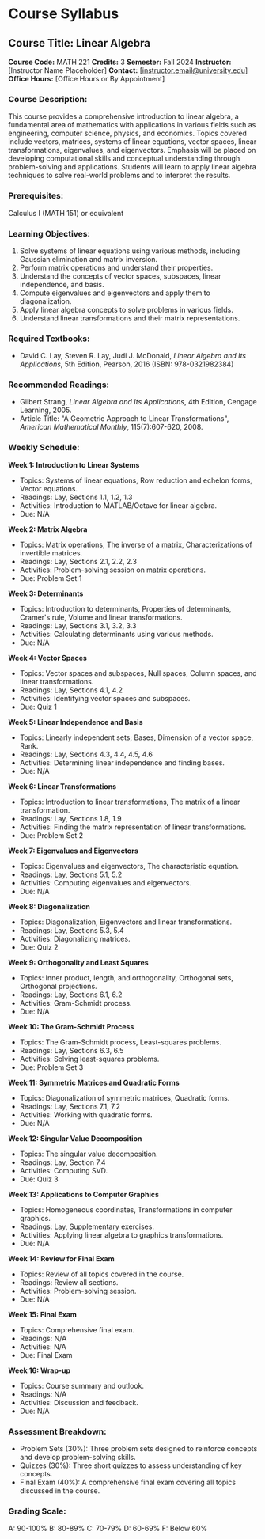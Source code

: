 # Course Syllabus
## Course Title: Linear Algebra
**Course Code:** MATH 221
**Credits:** 3
**Semester:** Fall 2024
**Instructor:** [Instructor Name Placeholder]
**Contact:** [instructor.email@university.edu]
**Office Hours:** [Office Hours or By Appointment]

### Course Description:
This course provides a comprehensive introduction to linear algebra, a fundamental area of mathematics with applications in various fields such as engineering, computer science, physics, and economics. Topics covered include vectors, matrices, systems of linear equations, vector spaces, linear transformations, eigenvalues, and eigenvectors. Emphasis will be placed on developing computational skills and conceptual understanding through problem-solving and applications. Students will learn to apply linear algebra techniques to solve real-world problems and to interpret the results.

### Prerequisites:
Calculus I (MATH 151) or equivalent

### Learning Objectives:
1.  Solve systems of linear equations using various methods, including Gaussian elimination and matrix inversion.
2.  Perform matrix operations and understand their properties.
3.  Understand the concepts of vector spaces, subspaces, linear independence, and basis.
4.  Compute eigenvalues and eigenvectors and apply them to diagonalization.
5.  Apply linear algebra concepts to solve problems in various fields.
6.  Understand linear transformations and their matrix representations.

### Required Textbooks:
- David C. Lay, Steven R. Lay, Judi J. McDonald, *Linear Algebra and Its Applications*, 5th Edition, Pearson, 2016 (ISBN: 978-0321982384)

### Recommended Readings:
- Gilbert Strang, *Linear Algebra and Its Applications*, 4th Edition, Cengage Learning, 2005.
- Article Title: "A Geometric Approach to Linear Transformations", *American Mathematical Monthly*, 115(7):607-620, 2008.

### Weekly Schedule:
**Week 1: Introduction to Linear Systems**
- Topics: Systems of linear equations, Row reduction and echelon forms, Vector equations.
- Readings: Lay, Sections 1.1, 1.2, 1.3
- Activities: Introduction to MATLAB/Octave for linear algebra.
- Due: N/A

**Week 2: Matrix Algebra**
- Topics: Matrix operations, The inverse of a matrix, Characterizations of invertible matrices.
- Readings: Lay, Sections 2.1, 2.2, 2.3
- Activities: Problem-solving session on matrix operations.
- Due: Problem Set 1

**Week 3: Determinants**
- Topics: Introduction to determinants, Properties of determinants, Cramer's rule, Volume and linear transformations.
- Readings: Lay, Sections 3.1, 3.2, 3.3
- Activities: Calculating determinants using various methods.
- Due: N/A

**Week 4: Vector Spaces**
- Topics: Vector spaces and subspaces, Null spaces, Column spaces, and linear transformations.
- Readings: Lay, Sections 4.1, 4.2
- Activities: Identifying vector spaces and subspaces.
- Due: Quiz 1

**Week 5: Linear Independence and Basis**
- Topics: Linearly independent sets; Bases, Dimension of a vector space, Rank.
- Readings: Lay, Sections 4.3, 4.4, 4.5, 4.6
- Activities: Determining linear independence and finding bases.
- Due: N/A

**Week 6: Linear Transformations**
- Topics: Introduction to linear transformations, The matrix of a linear transformation.
- Readings: Lay, Sections 1.8, 1.9
- Activities: Finding the matrix representation of linear transformations.
- Due: Problem Set 2

**Week 7: Eigenvalues and Eigenvectors**
- Topics: Eigenvalues and eigenvectors, The characteristic equation.
- Readings: Lay, Sections 5.1, 5.2
- Activities: Computing eigenvalues and eigenvectors.
- Due: N/A

**Week 8: Diagonalization**
- Topics: Diagonalization, Eigenvectors and linear transformations.
- Readings: Lay, Sections 5.3, 5.4
- Activities: Diagonalizing matrices.
- Due: Quiz 2

**Week 9: Orthogonality and Least Squares**
- Topics: Inner product, length, and orthogonality, Orthogonal sets, Orthogonal projections.
- Readings: Lay, Sections 6.1, 6.2
- Activities: Gram-Schmidt process.
- Due: N/A

**Week 10: The Gram-Schmidt Process**
- Topics: The Gram-Schmidt process, Least-squares problems.
- Readings: Lay, Sections 6.3, 6.5
- Activities: Solving least-squares problems.
- Due: Problem Set 3

**Week 11: Symmetric Matrices and Quadratic Forms**
- Topics: Diagonalization of symmetric matrices, Quadratic forms.
- Readings: Lay, Sections 7.1, 7.2
- Activities: Working with quadratic forms.
- Due: N/A

**Week 12: Singular Value Decomposition**
- Topics: The singular value decomposition.
- Readings: Lay, Section 7.4
- Activities: Computing SVD.
- Due: Quiz 3

**Week 13: Applications to Computer Graphics**
- Topics: Homogeneous coordinates, Transformations in computer graphics.
- Readings: Lay, Supplementary exercises.
- Activities: Applying linear algebra to graphics transformations.
- Due: N/A

**Week 14: Review for Final Exam**
- Topics: Review of all topics covered in the course.
- Readings: Review all sections.
- Activities: Problem-solving session.
- Due: N/A

**Week 15: Final Exam**
- Topics: Comprehensive final exam.
- Readings: N/A
- Activities: N/A
- Due: Final Exam

**Week 16: Wrap-up**
- Topics: Course summary and outlook.
- Readings: N/A
- Activities: Discussion and feedback.
- Due: N/A

### Assessment Breakdown:
*   Problem Sets (30%): Three problem sets designed to reinforce concepts and develop problem-solving skills.
*   Quizzes (30%): Three short quizzes to assess understanding of key concepts.
*   Final Exam (40%): A comprehensive final exam covering all topics discussed in the course.

### Grading Scale:
A: 90-100%
B: 80-89%
C: 70-79%
D: 60-69%
F: Below 60%